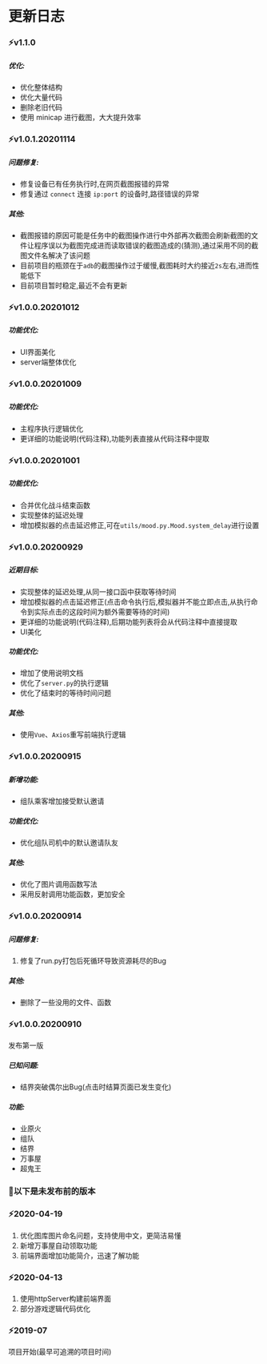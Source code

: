 # 更新日志

### ⚡v1.1.0

##### 优化:

- 优化整体结构
- 优化大量代码
- 删除老旧代码
- 使用 minicap 进行截图，大大提升效率

### ⚡v1.0.1.20201114

##### 问题修复:

- 修复设备已有任务执行时,在网页截图报错的异常
- 修复通过 `connect` 连接 `ip:port` 的设备时,路径错误的异常

##### 其他:

- 截图报错的原因可能是任务中的截图操作进行中外部再次截图会刷新截图的文件让程序误以为截图完成进而读取错误的截图造成的(猜测),通过采用不同的截图文件名解决了该问题
- 目前项目的瓶颈在于`adb`的截图操作过于缓慢,截图耗时大约接近`2s`左右,进而性能低下
- 目前项目暂时稳定,最近不会有更新

### ⚡v1.0.0.20201012

##### 功能优化:

- UI界面美化
- server端整体优化

### ⚡v1.0.0.20201009

##### 功能优化:

- 主程序执行逻辑优化
- 更详细的功能说明(代码注释),功能列表直接从代码注释中提取

### ⚡v1.0.0.20201001

##### 功能优化:

- 合并优化战斗结束函数
- 实现整体的延迟处理
- 增加模拟器的点击延迟修正,可在`utils/mood.py.Mood.system_delay`进行设置

### ⚡v1.0.0.20200929

##### 近期目标:

- 实现整体的延迟处理,从同一接口函中获取等待时间
- 增加模拟器的点击延迟修正(点击命令执行后,模拟器并不能立即点击,从执行命令到实际点击的这段时间为额外需要等待的时间)
- 更详细的功能说明(代码注释),后期功能列表将会从代码注释中直接提取
- UI美化

##### 功能优化:

- 增加了使用说明文档
- 优化了`server.py`的执行逻辑
- 优化了结束时的等待时间问题

##### 其他:

- 使用`Vue`、`Axios`重写前端执行逻辑

### ⚡v1.0.0.20200915

##### 新增功能:

- 组队乘客增加接受默认邀请

##### 功能优化:

- 优化组队司机中的默认邀请队友

##### 其他:

- 优化了图片调用函数写法
- 采用反射调用功能函数，更加安全

### ⚡v1.0.0.20200914

##### 问题修复:

1. 修复了run.py打包后死循环导致资源耗尽的Bug

##### 其他:

- 删除了一些没用的文件、函数

### ⚡v1.0.0.20200910

发布第一版

##### 已知问题:

- 结界突破偶尔出Bug(点击时结算页面已发生变化)

##### 功能:

- 业原火
- 组队
- 结界
- 万事屋
- 超鬼王

### 🔔以下是未发布前的版本

### ⚡2020-04-19

1. 优化图库图片命名问题，支持使用中文，更简洁易懂
2. 新增万事屋自动领取功能
3. 前端界面增加功能简介，迅速了解功能

###  ⚡2020-04-13

1. 使用httpServer构建前端界面
2. 部分游戏逻辑代码优化

### ⚡2019-07

项目开始(最早可追溯的项目时间)